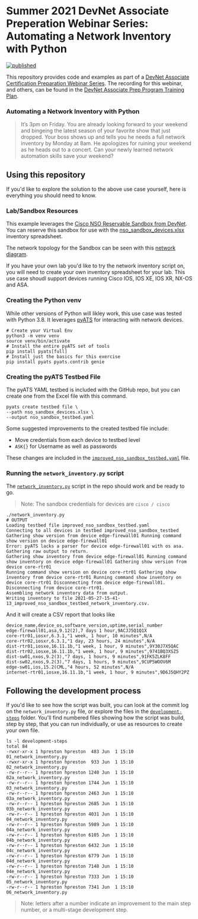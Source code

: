 # Summer 2021 DevNet Associate Preperation Webinar Series: Automating a Network Inventory with Python

[![published](https://static.production.devnetcloud.com/codeexchange/assets/images/devnet-published.svg)](https://developer.cisco.com/codeexchange/github/repo/hpreston/summer2021-devasc-prep-network-inventory-01)

This repository provides code and examples as part of a [DevNet Associate Certification Preparation Webinar Series](https://learningnetwork.cisco.com/s/article/devnet-associate-prep-program-in-one-place). The recording for this webinar, and others, can be found in the [DevNet Associate Prep Program Training Plan](https://learningnetwork.cisco.com/s/learning-plan-detail-standard?ltui__urlRecordId=a1c3i0000007q9cAAA&ltui__urlRedirect=learning-plan-detail-standard&t=1596603514739).

### Automating a Network Inventory with Python

> It’s 3pm on Friday. You are already looking forward to your weekend and bingeing the latest season of your favorite show that just dropped. Your boss shows up and tells you he needs a full network inventory by Monday at 8am. He apologizes for ruining your weekend as he heads out to a concert. Can your newly learned network automation skills save your weekend?

## Using this repository 
If you'd like to explore the solution to the above use case yourself, here is everything you should need to know.  

### Lab/Sandbox Resources 
This example leverages the [Cisco NSO Reservable Sandbox from DevNet](https://devnetsandbox.cisco.com/RM/Diagram/Index/43964e62-a13c-4929-bde7-a2f68ad6b27c?diagramType=Topology).  You can reserve this sandbox for use with the [nso_sandbox_devices.xlsx](nso_sandbox_devices.xlsx) inventory spreadsheet.  

The network topology for the Sandbox can be seen with this [network diagram](NSO-Sandbox-Lab-Network-Topology.jpg).

If you have your own lab you'd like to try the network inventory script on, you will need to create your own inventory spreadsheet for your lab.  This use case shoudl support devices running Cisco IOS, IOS XE, IOS XR, NX-OS and ASA. 

### Creating the Python venv 
While other versions of Python will likley work, this use case was tested with Python 3.8.  It leverages [pyATS](https://developer.cisco.com/pyats) for interacting with network devices. 

```
# Create your Virtual Env
python3 -m venv venv
source venv/bin/activate
# Install the entire pyATS set of tools
pip install pyats[full]
# Install just the basics for this exercise
pip install pyats pyats.contrib genie
```

### Creating the pyATS Testbed File 
The pyATS YAML testbed is included with the GitHub repo, but you can create one from the Excel file with this command. 

```
pyats create testbed file \
--path nso_sandbox_devices.xlsx \
--output nso_sandbox_testbed.yaml
```

Some suggested improvements to the created testbed file include: 

* Move credentials from each device to testbed level
* `ASK{}` for Username as well as passwords

These changes are included in the [`improved_nso_sandbox_testbed.yaml`](improved_nso_sandbox_testbed.yaml) file. 

### Running the `network_inventory.py` script 
The [`network_inventory.py`](network_inventory.py) script in the repo should work and be ready to go.  

> Note: The sandbox credentials for devices are `cisco / cisco`

```
./network_inventory.py
# OUTPUT
Loading testbed file improved_nso_sandbox_testbed.yaml
Connecting to all devices in testbed improved_nso_sandbox_testbed
Gathering show version from device edge-firewall01 Running command show version on device edge-firewall01
Error: pyATS lacks a parser for device edge-firewall01 with os asa. Gathering raw output to return.
Gathering show inventory from device edge-firewall01 Running command show inventory on device edge-firewall01 Gathering show version from device core-rtr01
Running command show version on device core-rtr01 Gathering show inventory from device core-rtr01 Running command show inventory on device core-rtr01 Disconnecting from device edge-firewall01. Disconnecting from device core-rtr01.
Assembling network inventory data from output.
Writing inventory to file 2021-05-27-15-41- 13_improved_nso_sandbox_testbed_network_inventory.csv.
```

And it will create a CSV report that looks like 

```csv
device_name,device_os,software_version,uptime,serial_number 
edge-firewall01,asa,9.12(2),7 days 1 hour,9ACJJ5Q1Q1X 
core-rtr01,iosxr,6.3.1,"1 week, 1 hour, 10 minutes",N/A 
core-rtr02,iosxr,6.3.1,"1 day, 23 hours, 24 minutes",N/A 
dist-rtr01,iosxe,16.11.1b,"1 week, 1 hour, 9 minutes",9Y30J7X5QAC 
dist-rtr02,iosxe,16.11.1b,"1 week, 1 hour, 9 minutes",9741BQ3XSZ5 
dist-sw01,nxos,9.2(3),"7 days, 1 hours, 9 minutes",91FK5ZLK8FF 
dist-sw02,nxos,9.2(3),"7 days, 1 hours, 9 minutes",9CUP5WOOV6M 
edge-sw01,ios,15.2(CML,"4 hours, 52 minutes",N/A 
internet-rtr01,iosxe,16.11.1b,"1 week, 1 hour, 9 minutes",9D6J5QHY2PZ
```

## Following the development process 
If you'd like to see how the script was built, you can look at the commit log on the `network_inventory.py` file, or explore the files in the [`development-steps`](development-steps/) folder.  You'll find numbered files showing how the script was build, step by step, that you can run individually, or use as resources to create your own file.  

```
ls -l development-steps 
total 84
-rwxr-xr-x 1 hpreston hpreston  483 Jun  1 15:10 01_network_inventory.py
-rwxr-xr-x 1 hpreston hpreston  933 Jun  1 15:10 02_network_inventory.py
-rw-r--r-- 1 hpreston hpreston 1240 Jun  1 15:10 02a_network_inventory.py
-rw-r--r-- 1 hpreston hpreston 1744 Jun  1 15:10 03_network_inventory.py
-rw-r--r-- 1 hpreston hpreston 2463 Jun  1 15:10 03a_network_inventory.py
-rw-r--r-- 1 hpreston hpreston 2685 Jun  1 15:10 03b_network_inventory.py
-rw-r--r-- 1 hpreston hpreston 4031 Jun  1 15:10 04_network_inventory.py
-rw-r--r-- 1 hpreston hpreston 5989 Jun  1 15:10 04a_network_inventory.py
-rw-r--r-- 1 hpreston hpreston 6105 Jun  1 15:10 04b_network_inventory.py
-rw-r--r-- 1 hpreston hpreston 6432 Jun  1 15:10 04c_network_inventory.py
-rw-r--r-- 1 hpreston hpreston 6779 Jun  1 15:10 04d_network_inventory.py
-rw-r--r-- 1 hpreston hpreston 7148 Jun  1 15:10 04e_network_inventory.py
-rw-r--r-- 1 hpreston hpreston 7333 Jun  1 15:10 05_network_inventory.py
-rw-r--r-- 1 hpreston hpreston 7341 Jun  1 15:10 06_network_inventory.py
```

> Note: letters after a number indicate an improvement to the main step number, or a multi-stage development step.
